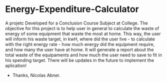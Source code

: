 # Energy-Expenditure-Calculator
A projetc Developed for a Conclusion Course Subject at College.
The objective for this project is to help user in general to calculate the waste of energy of some equipment that waste the most at home. 
This way, the user will inform his waste target, in kwH, where did the user live - to calculate with the right energy rate - how much energy did the equipment require, and how many the user have at home. 
It will generate a report about the total waste of the equipaments and how much the user need to save to fit in his spending target.
There will be updates in the future to implement the aplication!

- Thanks, Nicolas Abner.

